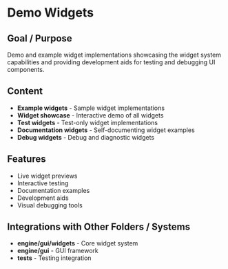 # Demo Widgets

## Goal / Purpose
Demo and example widget implementations showcasing the widget system capabilities and providing development aids for testing and debugging UI components.

## Content
- **Example widgets** - Sample widget implementations
- **Widget showcase** - Interactive demo of all widgets
- **Test widgets** - Test-only widget implementations
- **Documentation widgets** - Self-documenting widget examples
- **Debug widgets** - Debug and diagnostic widgets

## Features
- Live widget previews
- Interactive testing
- Documentation examples
- Development aids
- Visual debugging tools

## Integrations with Other Folders / Systems
- **engine/gui/widgets** - Core widget system
- **engine/gui** - GUI framework
- **tests** - Testing integration

